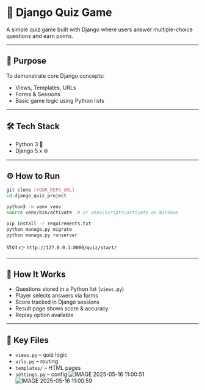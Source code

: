 
# 🧠 Django Quiz Game

A simple quiz game built with Django where users answer multiple-choice questions and earn points.

---

## 🎯 Purpose

To demonstrate core Django concepts:

* Views, Templates, URLs
* Forms & Sessions
* Basic game logic using Python lists

---

## 🛠️ Tech Stack

* Python 3 🐍
* Django 5.x 🌐

---

## ⚙️ How to Run

```bash
git clone [YOUR_REPO_URL]
cd django_quiz_project

python3 -m venv venv
source venv/bin/activate  # or venv\Scripts\activate on Windows

pip install -r requirements.txt
python manage.py migrate
python manage.py runserver
```

Visit 👉 `http://127.0.0.1:8000/quiz/start/`

---

## 🧩 How It Works

* Questions stored in a Python list (`views.py`)
* Player selects answers via forms
* Score tracked in Django sessions
* Result page shows score & accuracy
* Replay option available

---

## 📁 Key Files

* `views.py` – quiz logic
* `urls.py` – routing
* `templates/` – HTML pages
* `settings.py` – config
![IMAGE 2025-05-16 11:00:51](https://github.com/user-attachments/assets/b4c04945-d0e8-4316-b3f9-2d49085640ea)
![IMAGE 2025-05-16 11:00:59](https://github.com/user-attachments/assets/fa31704b-7660-4cf0-9ed1-d09d173bb4a7)


